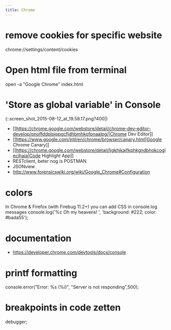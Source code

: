 ```yaml
---
title: Chrome
---
```


# remove cookies for specific website
chrome://settings/content/cookies

# Open html file from terminal
  open -a "Google Chrome" index.html
  
# 'Store as global variable' in Console
(::screen_shot_2015-08-12_at_19.58.17.png?400|)

* [[https://chrome.google.com/webstore/detail/chrome-dev-editor-develop/pnoffddplpippgcfjdhbmhkofpnaalpg/|Chrome Dev Editor]]
* [[https://www.google.com/intl/en/chrome/browser/canary.html|Google Chrome Canary]]
* [[https://chrome.google.com/webstore/detail/ljgkhjkajfkphkgndbhokcoglecihaia|Code Highlight App]]
* RESTclient, beter nog is POSTMAN
* JSONview
* http://www.forensicswiki.org/wiki/Google_Chrome#Configuration

# colors
In Chrome & Firefox (with Firebug 11.2+) you can add CSS in console.log messages
  console.log('%c Oh my heavens! ', 'background: #222; color: #bada55');

# documentation
* https://developer.chrome.com/devtools/docs/console

# printf formatting
  console.error("Error: %s (%i)", "Server is  not responding",500);
  
# breakpoints in code zetten
  debugger;
  
